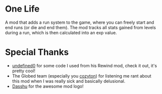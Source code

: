 # One Life

A mod that adds a run system to the game, where you can freely start and end runs (or die and end them).
The mod tracks all stats <cl>gained from levels</c> during a run, which is then calculated into an <cg>exp</c> value.

# Special Thanks
- [undefined0](user:13351341) for some code I used from his Rewind mod, check it out, it's pretty cool!
- The Globed team (especially you [cozyton](user:18950870)) for listening me rant about this mod when I was really sick and basically delusional.
- [Dasshu](user:1975253) for the awesome mod logo!